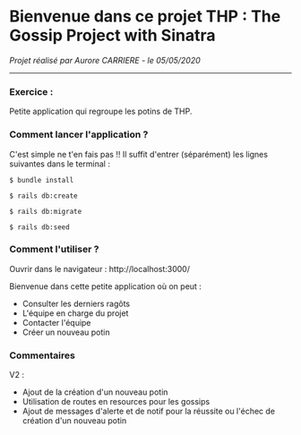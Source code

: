 # Bienvenue dans ce projet THP : The Gossip Project with Sinatra

*Projet réalisé par Aurore CARRIERE - le 05/05/2020*

***********************

### Exercice :

Petite application qui regroupe les potins de THP.


### Comment lancer l'application ?

C'est simple ne t'en fais pas !!
Il suffit d'entrer (séparément) les lignes suivantes dans le terminal :

```
$ bundle install

$ rails db:create

$ rails db:migrate

$ rails db:seed
```

### Comment l'utiliser ?

Ouvrir dans le navigateur : http://localhost:3000/

Bienvenue dans cette petite application où on peut :
* Consulter les derniers ragôts
* L'équipe en charge du projet
* Contacter l'équipe
* Créer un nouveau potin

### Commentaires

V2 :
- Ajout de la création d'un nouveau potin
- Utilisation de routes en resources pour les gossips
- Ajout de messages d'alerte et de notif pour la réussite ou l'échec de création d'un nouveau potin